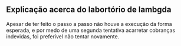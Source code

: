 ## Explicação acerca do labortório de lambgda

Apesar de ter feito o passo a passo não houve a execução da forma esperada, e por medo de uma segunda tentativa acarretar cobranças indevidas, foi preferível não tentar novamente.